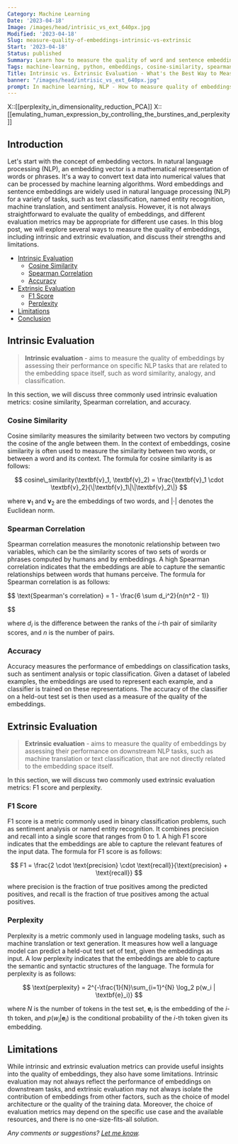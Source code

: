 ```yaml
---
Category: Machine Learning
Date: '2023-04-18'
Image: /images/head/intrisic_vs_ext_640px.jpg
Modified: '2023-04-18'
Slug: measure-quality-of-embeddings-intrinsic-vs-extrinsic
Start: '2023-04-18'
Status: published
Summary: Learn how to measure the quality of word and sentence embeddings in natural language processing (NLP), including intrinsic and extrinsic evaluation, and their strengths and limitations.
Tags: machine-learning, python, embeddings, cosine-similarity, spearman-correlation, accuracy, f1-score, perplexity
Title: Intrinsic vs. Extrinsic Evaluation - What's the Best Way to Measure Embedding Quality?
banner: "/images/head/intrisic_vs_ext_640px.jpg"
prompt: In machine learning, NLP - How to measure quality of embeddings (e.g. word embeddings or sentence embeddings). Give me long blog-post style text on that, audience for the article should be expert data scientists. Provide mathematical formulas in LaTeX in display format (not inline) if needed. - If there is any process described provide mermaid diagram of mermaid gantt chart - propose 10 intriguing or catchy titles for this article - In the end provide also HTML page description for this article (less than 140-200 characters)
---
```

X::[[perplexity_in_dimensionality_reduction_PCA]]
X::[[emulating_human_expression_by_controlling_the_burstines_and_perplexity]]

## Introduction
Let's start with the concept of embedding vectors. In natural language processing (NLP), an embedding vector is a mathematical representation of words or phrases. It's a way to convert text data into numerical values that can be processed by machine learning algorithms. Word embeddings and sentence embeddings are widely used in natural language processing (NLP) for a variety of tasks, such as text classification, named entity recognition, machine translation, and sentiment analysis. However, it is not always straightforward to evaluate the quality of embeddings, and different evaluation metrics may be appropriate for different use cases. In this blog post, we will explore several ways to measure the quality of embeddings, including intrinsic and extrinsic evaluation, and discuss their strengths and limitations.

<!-- MarkdownTOC levels="2,3" autolink="true" autoanchor="true" -->

- [Intrinsic Evaluation](#intrinsic-evaluation)
	- [Cosine Similarity](#cosine-similarity)
	- [Spearman Correlation](#spearman-correlation)
	- [Accuracy](#accuracy)
- [Extrinsic Evaluation](#extrinsic-evaluation)
	- [F1 Score](#f1-score)
	- [Perplexity](#perplexity)
- [Limitations](#limitations)
- [Conclusion](#conclusion)

<!-- /MarkdownTOC -->

<a id="intrinsic-evaluation"></a>
## Intrinsic Evaluation
 > **Intrinsic evaluation** - aims to measure the quality of embeddings by assessing their performance on specific NLP tasks that are related to the embedding space itself, such as word similarity, analogy, and classification.
 
In this section, we will discuss three commonly used intrinsic evaluation metrics: cosine similarity, Spearman correlation, and accuracy.

<a id="cosine-similarity"></a>
### Cosine Similarity
Cosine similarity measures the similarity between two vectors by computing the cosine of the angle between them. In the context of embeddings, cosine similarity is often used to measure the similarity between two words, or between a word and its context. The formula for cosine similarity is as follows:

$$
cosine\_similarity(\textbf{v}_1, \textbf{v}_2) = \frac{\textbf{v}_1 \cdot \textbf{v}_2}{\|\textbf{v}_1\|\|\textbf{v}_2\|}
$$

where $\textbf{v}_1$ and $\textbf{v}_2$ are the embeddings of two words, and $|\cdot|$ denotes the Euclidean norm.

<a id="spearman-correlation"></a>
### Spearman Correlation
Spearman correlation measures the monotonic relationship between two variables, which can be the similarity scores of two sets of words or phrases computed by humans and by embeddings. A high Spearman correlation indicates that the embeddings are able to capture the semantic relationships between words that humans perceive. The formula for Spearman correlation is as follows:

$$
\text{Spearman's correlation} = 1 - \frac{6 \sum d_i^2}{n(n^2 - 1)}

$$

where $d_i$ is the difference between the ranks of the $i$-th pair of similarity scores, and $n$ is the number of pairs.

<a id="accuracy"></a>
### Accuracy
Accuracy measures the performance of embeddings on classification tasks, such as sentiment analysis or topic classification. Given a dataset of labeled examples, the embeddings are used to represent each example, and a classifier is trained on these representations. The accuracy of the classifier on a held-out test set is then used as a measure of the quality of the embeddings.

<a id="extrinsic-evaluation"></a>
## Extrinsic Evaluation
> **Extrinsic evaluation** - aims to measure the quality of embeddings by assessing their performance on downstream NLP tasks, such as machine translation or text classification, that are not directly related to the embedding space itself.

In this section, we will discuss two commonly used extrinsic evaluation metrics: F1 score and perplexity.
<a id="f1-score"></a>
### F1 Score
F1 score is a metric commonly used in binary classification problems, such as sentiment analysis or named entity recognition. It combines precision and recall into a single score that ranges from 0 to 1. A high F1 score indicates that the embeddings are able to capture the relevant features of the input data. The formula for F1 score is as follows:

$$
F1 = \frac{2 \cdot \text{precision} \cdot \text{recall}}{\text{precision} + \text{recall}}
$$

where precision is the fraction of true positives among the predicted positives, and recall is the fraction of true positives among the actual positives.

<a id="perplexity"></a>
### Perplexity
Perplexity is a metric commonly used in language modeling tasks, such as machine translation or text generation. It measures how well a language model can predict a held-out test set of text, given the embeddings as input. A low perplexity indicates that the embeddings  are able to capture the semantic and syntactic structures of the language. The formula for perplexity is as follows:

$$
\text{perplexity} = 2^{-\frac{1}{N}\sum_{i=1}^{N} \log_2 p(w_i | \textbf{e}_i)}
$$

where $N$ is the number of tokens in the test set, $\textbf{e}_i$ is the embedding of the $i$-th token, and $p(w_i | \textbf{e}_i)$ is the conditional probability of the $i$-th token given its embedding.

<a id="limitations"></a>
## Limitations
While intrinsic and extrinsic evaluation metrics can provide useful insights into the quality of embeddings, they also have some limitations. Intrinsic evaluation may not always reflect the performance of embeddings on downstream tasks, and extrinsic evaluation may not always isolate the contribution of embeddings from other factors, such as the choice of model architecture or the quality of the training data. Moreover, the choice of evaluation metrics may depend on the specific use case and the available resources, and there is no one-size-fits-all solution.

*Any comments or suggestions? [Let me know](mailto:ksafjan@gmail.com?subject=Blog+post).*